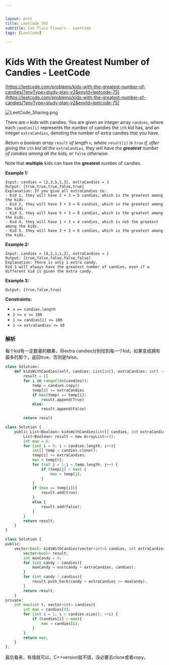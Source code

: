 ```yaml
---


layout: post
title: LeetCode 305
subtitle: Can Place Flowers - LeetCode
tags: [LeetCode]

---
```


<head>
    <script src="https://cdn.mathjax.org/mathjax/latest/MathJax.js?config=TeX-AMS-MML_HTMLorMML" type="text/javascript"></script>
    <script type="text/x-mathjax-config">
        MathJax.Hub.Config({
            tex2jax: {
            skipTags: ['script', 'noscript', 'style', 'textarea', 'pre'],
            inlineMath: [['$','$']]
            }
        });
    </script>
</head>


# Kids With the Greatest Number of Candies - LeetCode

[https://leetcode.com/problems/kids-with-the-greatest-number-of-candies/?envType=study-plan-v2&envId=leetcode-75](https://leetcode.com/problems/kids-with-the-greatest-number-of-candies/?envType=study-plan-v2&envId=leetcode-75)

![LeetCode_Sharing.png](Kids%20With%20the%20Greatest%20Number%20of%20Candies%20-%20LeetCod%20c1598ee873764d5aa348f0fa53ac95ad/LeetCode_Sharing.png)

There are `n` kids with candies. You are given an integer array `candies`, where each `candies[i]` represents the number of candies the `ith` kid has, and an integer `extraCandies`, denoting the number of extra candies that you have.

Return *a boolean array* `result` *of length* `n`*, where* `result[i]` *is* `true` *if, after giving the* `ith` *kid all the* `extraCandies`*, they will have the **greatest** number of candies among all the kids, or* `false` *otherwise*.

Note that **multiple** kids can have the **greatest** number of candies.

**Example 1:**

```
Input: candies = [2,3,5,1,3], extraCandies = 3
Output: [true,true,true,false,true]
Explanation: If you give all extraCandies to:
- Kid 1, they will have 2 + 3 = 5 candies, which is the greatest among the kids.
- Kid 2, they will have 3 + 3 = 6 candies, which is the greatest among the kids.
- Kid 3, they will have 5 + 3 = 8 candies, which is the greatest among the kids.
- Kid 4, they will have 1 + 3 = 4 candies, which is not the greatest among the kids.
- Kid 5, they will have 3 + 3 = 6 candies, which is the greatest among the kids.

```

**Example 2:**

```
Input: candies = [4,2,1,1,2], extraCandies = 1
Output: [true,false,false,false,false]
Explanation: There is only 1 extra candy.
Kid 1 will always have the greatest number of candies, even if a different kid is given the extra candy.

```

**Example 3:**

```
Output: [true,false,true]

```

**Constraints:**

- `n == candies.length`
- `2 <= n <= 100`
- `1 <= candies[i] <= 100`
- `1 <= extraCandies <= 50`

### 解析

每个kid有一定数量的糖果，将extra candies分别给到每一个kid，如果变成拥有最多的那个，返回true，否则是false。

```python
class Solution:
    def kidsWithCandies(self, candies: List[int], extraCandies: int) -> List[bool]:
        result = []
        for i in range(len(candies)):
            temp = candies.copy()
            temp[i] += extraCandies
            if max(temp) == temp[i]:
                result.append(True)
            else:
                result.append(False)

        return result
```

```python
class Solution {
    public List<Boolean> kidsWithCandies(int[] candies, int extraCandies) {
        List<Boolean> result = new ArrayList<>();
        int max = 0;
        for (int i = 0; i < candies.length; i++){
            int[] temp = candies.clone();
            temp[i] += extraCandies;
            max = temp[0];
            for (int j = 1;j < temp.length; j++) {
                if (temp[j] > max) {
                    max = temp[j];
                }
            }
            if (max == temp[i]){
                result.add(true);
            }
            else {
                result.add(false);
            }
        }
        return result;
    }
}
```

```python
class Solution {
public:
    vector<bool> kidsWithCandies(vector<int>& candies, int extraCandies) {
        vector<bool> result;
        int maxCandy = 0;
        for (int candy : candies){
            maxCandy = max(candy + extraCandies, candies);
        }
        for (int candy : candies){
            result.push_back(candy + extraCandies >= maxCandy);
        }
        return result;
    }
private:
    int max(int t, vector<int> candies){
        int max = candies[0];
        for (int i = 1; i < candies.size(); ++i) {
            if (candies[i] > max){
                max = candies[i];
            }
        }
        return max;
    }
};
```

最后看来，有值就可以，C++version就不错，没必要去clone或者copy。